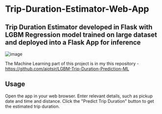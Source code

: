 # Trip-Duration-Estimator-Web-App
## Trip Duration Estimator developed in Flask with  LGBM Regression model trained on large dataset and deployed into a Flask App for inference

![image](https://github.com/aiotsir/Trip-Duration-Estimator-Web-App/assets/56543279/0682bcae-7893-4805-ad4e-de44ad0eda3d)


The Machine Learning part of this project is in my this repository - https://github.com/aiotsir/LGBM-Trip-Duration-Prediction-ML


## Usage
Open the app in your web browser.
Enter relevant details, such as pickup date and time and distance.
Click the "Predict Trip Duration" button to get the estimated trip duration.

